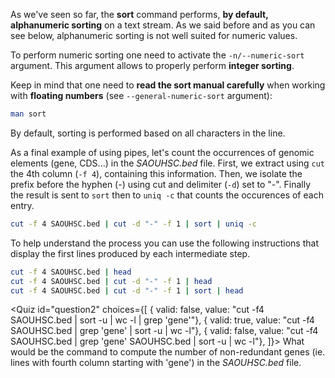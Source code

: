 <script>
import Quiz from "components/Quiz.svelte";
import Execute from "components/Execute.svelte";
</script>

As we've seen so far, the **sort** command performs, **by default, alphanumeric sorting** on a text stream. 
As we said before and as you can see below, alphanumeric sorting is not well suited for numeric values.

<Execute command="echo -e '1\n100\n2\n3\n200\n20\n10' | sort" />

To perform numeric sorting one need to activate the `-n/--numeric-sort` argument. This argument allows to properly perform **integer sorting**. 

<Execute command="echo -e '1\n100\n2\n3\n200\n20\n10' | sort -n " />

Keep in mind that one need to **read the sort manual carefully** when working with **floating numbers** (see `--general-numeric-sort` argument):

```bash
man sort
```
By default, sorting is performed based on all characters in the line.

As a final example of using pipes, let's count the occurrences of genomic elements (gene, CDS...) in the *SAOUHSC.bed* file. First, we extract using `cut` the 4th column (`-f 4`), containing this information. Then, we isolate the prefix before the hyphen (-) using cut and delimiter (`-d`) set to "-". Finally the result is sent to `sort` then to `uniq -c` that counts the occurences of each entry.

```bash
cut -f 4 SAOUHSC.bed | cut -d "-" -f 1 | sort | uniq -c
```
To help understand the process you can use the following instructions that display the first lines produced by each intermediate step.

```bash
cut -f 4 SAOUHSC.bed | head
cut -f 4 SAOUHSC.bed | cut -d "-" -f 1 | head
cut -f 4 SAOUHSC.bed | cut -d "-" -f 1 | sort | head
```

<Quiz id="question2" choices={[
	{ valid: false, value: "cut -f4  SAOUHSC.bed | sort -u | wc -l | grep 'gene'"},
		{ valid: true, value: "cut -f4  SAOUHSC.bed | grep 'gene' | sort -u | wc -l"},
	{ valid: false, value: "cut -f4  SAOUHSC.bed | grep 'gene' SAOUHSC.bed  | sort -u | wc -l"},
]}>
	<span slot="prompt">
		What would be the command to compute the number of non-redundant genes (ie. lines with fourth column starting with 'gene') in the *SAOUHSC.bed* file.
	</span>
</Quiz>
